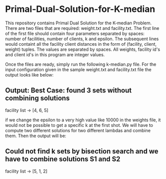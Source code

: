 # Primal-Dual-Solution-for-K-median
This repository contains Primal Dual Solution for the K-median Problem. There are two files that are required: weight.txt and facility.txt. The first line of the first file should contain four parameters separated by spaces: number of facilities, number of clients, k and epsilon. The subsequent lines would containt all the facility client distances in the form of (facility, client, weight) tuples. The values are separated by spaces. All weights, facility id's and client id's in this program are integer values. 

Once the files are ready, simply run the following k-median.py file. For the input configuration given in the sample weight.txt and facility.txt file the output looks like below:

Output:
Best Case: found 3 sets without combining solutions
---------------------------------------------------
facility list -> [4, 6, 5]

if we change the epsilon to a very high value like 10000 in the weights file, it would not be possible to get a specific k at the first shot. We will have to compute two different solutions for two different lambdas and combine them. Then the output will be: 

Could not find k sets by bisection search and we have to combine solutions S1 and S2
------------------------------------------------------------------------------------
facility list -> [5, 1, 2]


